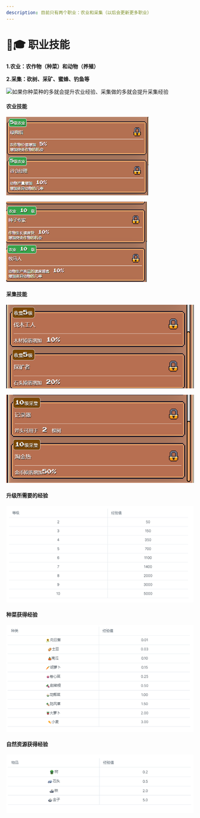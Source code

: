 ```yaml
---
description: 目前只有两个职业：农业和采集（以后会更新更多职业）
---
```


# 🧑🎓 职业技能

**1.农业：农作物（种菜）和动物（养殖）**

**2.采集：砍树、采矿、蜜蜂、钓鱼等**

![如果你种菜种的多就会提升农业经验、采集做的多就会提升采集经验](.gitbook/assets/微信图片\_20220425145544.png)

#### **农业技能**

![](.gitbook/assets/图片2.png)

![](.gitbook/assets/图片3.png)

#### **采集技能**

![](<.gitbook/assets/image (1) (1) (1).png>)

![](<.gitbook/assets/image (1) (1).png>)

#### **升级所需要的经验**

![](<.gitbook/assets/82976004b2b0ad74e8b1f5d2a6734b4 (1).png>)

#### **种菜获得经验**

![](<.gitbook/assets/0dcb66f1086fea411c9fc0d783e3939 (1).png>)

#### **自然资源获得经验**

![](.gitbook/assets/b5ffd10e0244836df5322999414f386.png)

